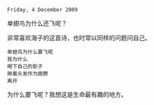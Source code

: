 `Friday, 4 December 2009`

单翅鸟为什么还飞呢？

非常喜欢海子的这首诗，也时常以同样的问题问自己。

```
单翅鸟为什么要飞呢
我为什么
喝下自己的影子
揪着头发作为翅膀
离开
```

为什么要飞呢？我想这是生命最有趣的地方。
